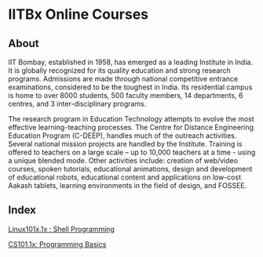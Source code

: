 # IITBx Online Courses

## About

IIT Bombay, established in 1958, has emerged as a leading Institute in India. It is globally recognized for its quality education and strong research programs. Admissions are made through national competitive entrance examinations, considered to be the toughest in India. Its residential campus is home to over 8000 students, 500 faculty members, 14 departments, 6 centres, and 3 inter-disciplinary programs.

The research program in Education Technology attempts to evolve the most effective learning-teaching processes. The Centre for Distance Engineering Education Program (C-DEEP), handles much of the outreach activities. Several national mission projects are handled by the Institute. Training is offered to teachers on a large scale – up to 10,000 teachers at a time - using a unique blended mode. Other activities include: creation of web/video courses, spoken tutorials, educational animations, design and development of educational robots, educational content and applications on low-cost Aakash tablets, learning environments in the field of design, and FOSSEE.

## Index

[Linux101x.1x : Shell Programming](https://github.com/CatalaniCD/supreme-octo-waffle/tree/main/Linux1011x)

[CS101.1x: Programming Basics](https://github.com/CatalaniCD/supreme-octo-waffle/tree/main/CS1011x)
